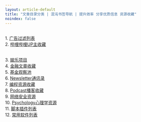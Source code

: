 ```yaml
---
layout: article-default
title: "文章目录分类 | 混沌书签导航 | 提升效率 分享优质信息 资源收藏"
noindex: false
---
```


<br>1. <a href="/article/blocklist.html">广告过滤列表</a>
<br>2. <a href="/article/bilibili.html">哔哩哔哩UP主收藏</a>
<!-- <br><a href="/article/backup/20230426-qmcxszj.html">文章备份</a> -->
<br>3. <a href="/article/entertainment.html">娱乐项目</a>
<br>4. <a href="/article/finance.html">金融文章收藏</a>
<br>5. <a href="/article/fund.html">基金观察池</a>
<br>6. <a href="/article/newsletter.html">Newsletter通讯录</a>
<br>7. <a href="/article/program.html">编程资源收藏</a>
<br>8. <a href="/article/podcast.html">Podcast播客收藏</a>
<br>9. <a href="/article/privacy.html">网络安全资源</a>
<br>10. <a href="/article/psychology.html">Psychology心理学资源</a>
<br>11. <a href="/article/scriptlist.html">脚本插件列表</a>
<br>12. <a href="/article/software.html">常用软件列表</a>
